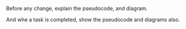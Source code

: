 Before any change, explain the pseudocode, and diagram.

And whe a task is completed, show the pseudocode and diagrams also.